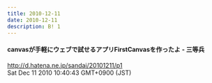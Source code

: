 ```yaml
---
title: 2010-12-11
date: 2010-12-11
description: B! 1
---
```


#### canvasが手軽にウェブで試せるアプリFirstCanvasを作ったよ - 三等兵
http://d.hatena.ne.jp/sandai/20101211/p1<br>
Sat Dec 11 2010 10:40:43 GMT+0900 (JST)<br>


